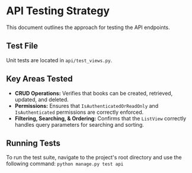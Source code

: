 # API Testing Strategy

This document outlines the approach for testing the API endpoints.

## Test File
Unit tests are located in `api/test_views.py`.

## Key Areas Tested
* **CRUD Operations:** Verifies that books can be created, retrieved, updated, and deleted.
* **Permissions:** Ensures that `IsAuthenticatedOrReadOnly` and `IsAuthenticated` permissions are correctly enforced.
* **Filtering, Searching, & Ordering:** Confirms that the `ListView` correctly handles query parameters for searching and sorting.

## Running Tests
To run the test suite, navigate to the project's root directory and use the following command:
`python manage.py test api`
